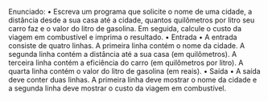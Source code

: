 Enunciado:
• Escreva um programa que solicite o nome de uma
cidade, a distância desde a sua casa até a cidade,
quantos quilômetros por litro seu carro faz e o valor do
litro de gasolina. Em seguida, calcule o custo da
viagem em combustível e imprima o resultado.
• Entrada
• A entrada consiste de quatro linhas. A primeira linha
contém o nome da cidade. A segunda linha contém a
distância até a sua casa (em quilômetros). A terceira
linha contém a eficiência do carro (em quilômetros por
litro). A quarta linha contém o valor do litro de gasolina
(em reais).
• Saída
• A saída deve conter duas linhas. A primeira linha
deve mostrar o nome da cidade e a segunda linha deve
mostrar o custo da viagem em combustível.
